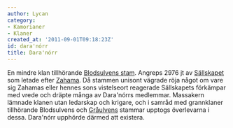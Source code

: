 ```yaml
---
author: Lycan
category:
- Kamorianer
- Klaner
created_at: '2011-09-01T09:18:23Z'
id: dara'nórr
title: Dara'nórr
---
```

En mindre klan tillhörande [Blodsulvens stam]. Angreps 2976 jt av [Sällskapet] som letade efter [Zahama]. Då stammen unisont vägrade röja något om vare sig Zahamas eller hennes sons vistelseort reagerade Sällskapets förkämpar med vrede och dräpte många av Dara'nórrs medlemmar. Massakern lämnade klanen utan ledarskap och krigare, och i samråd med grannklaner tillhörande Blodsulvens och [Gråulvens] stammar upptogs överlevarna i dessa. Dara'nórr upphörde därmed att existera.

  [Blodsulvens stam]: Blodsulvens_stam
  [Sällskapet]: Sällskapet
  [Zahama]: Zahama
  [Gråulvens]: Gråulvens_stam